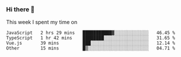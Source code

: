### Hi there 👋

<!--
**qiruohan/qiruohan** is a ✨ _special_ ✨ repository because its `README.md` (this file) appears on your GitHub profile.

Here are some ideas to get you started:

- 🔭 I’m currently working on ...
- 🌱 I’m currently learning ...
- 👯 I’m looking to collaborate on ...
- 🤔 I’m looking for help with ...
- 💬 Ask me about ...
- 📫 How to reach me: ...
- 😄 Pronouns: ...
- ⚡ Fun fact: ...
-->

This week I spent my time on 
<!--START_SECTION:waka-->

```text
JavaScript   2 hrs 29 mins   ███████████▓░░░░░░░░░░░░░   46.45 %
TypeScript   1 hr 42 mins    ████████░░░░░░░░░░░░░░░░░   31.65 %
Vue.js       39 mins         ███░░░░░░░░░░░░░░░░░░░░░░   12.14 %
Other        15 mins         █▒░░░░░░░░░░░░░░░░░░░░░░░   04.71 %
```

<!--END_SECTION:waka-->
